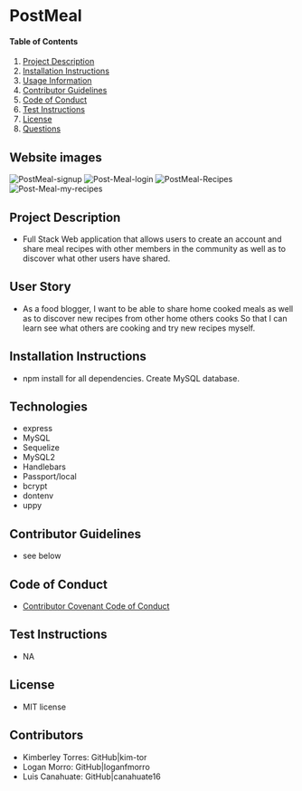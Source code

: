  # PostMeal

#### Table of Contents
1. [Project Description](#project-description)
2. [Installation Instructions](#installation-instructions)
3. [Usage Information](#usage-information)
4. [Contributor Guidelines](#contributor-guidelines)
5. [Code of Conduct](#code-of-conduct)
6. [Test Instructions](#test-instructions)
7. [License](#license)
8. [Questions](#questions)

## Website images
![PostMeal-signup](https://user-images.githubusercontent.com/15930792/101976395-d543cb80-3c12-11eb-94b2-6cf83e8011c2.PNG)
![Post-Meal-login](https://user-images.githubusercontent.com/15930792/101976396-d70d8f00-3c12-11eb-903d-df3ba30798f6.PNG)
![PostMeal-Recipes](https://user-images.githubusercontent.com/15930792/101976398-d8d75280-3c12-11eb-83bb-5e381e22d8f9.PNG)
![Post-Meal-my-recipes](https://user-images.githubusercontent.com/15930792/101976399-da087f80-3c12-11eb-99bf-c27db4896de7.PNG)


## Project Description
* Full Stack Web application that allows users to create an account and share meal recipes with other members in the community as well as to discover what other users have shared. 

## User Story
* As a food blogger, I want to be able to share home cooked meals as well as to discover new recipes from other home others cooks So that I can learn see what others are cooking and try new recipes myself.

## Installation Instructions
* npm install for all dependencies. Create MySQL database. 

## Technologies
* express
* MySQL
* Sequelize
* MySQL2
* Handlebars
* Passport/local
* bcrypt
* dontenv
* uppy
## Contributor Guidelines
* see below

## Code of Conduct
* [Contributor Covenant Code of Conduct](https://www.contributor-covenant.org/version/2/0/code_of_conduct/code_of_conduct.md)

## Test Instructions
* NA

## License
* MIT license

## Contributors
* Kimberley Torres: GitHub|kim-tor
* Logan Morro: GitHub|loganfmorro
* Luis Canahuate: GitHub|canahuate16
